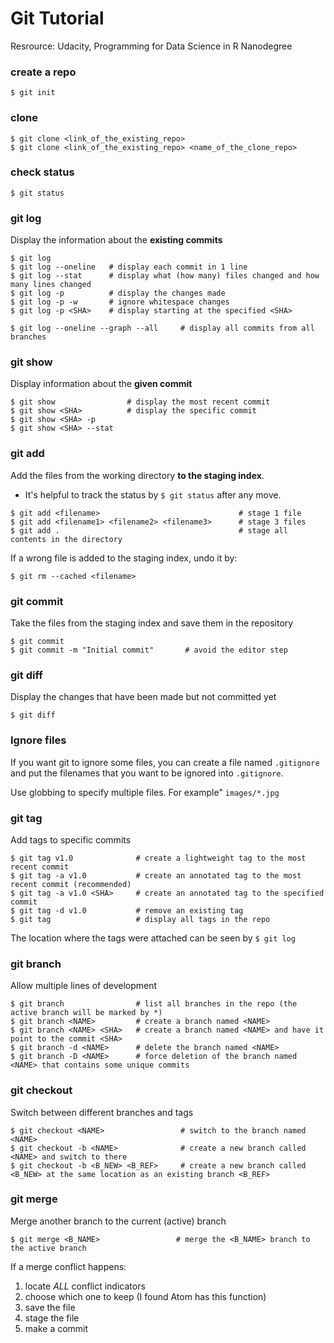 # Git Tutorial

Resrource:
Udacity, Programming for Data Science in R Nanodegree

### create a repo
```
$ git init
```

### clone
```
$ git clone <link_of_the_existing_repo>
$ git clone <link_of_the_existing_repo> <name_of_the_clone_repo>
```

### check status
```
$ git status
```

### git log
Display the information about the **existing commits**
```
$ git log
$ git log --oneline   # display each commit in 1 line
$ git log --stat      # display what (how many) files changed and how many lines changed
$ git log -p          # display the changes made
$ git log -p -w       # ignore whitespace changes
$ git log -p <SHA>    # display starting at the specified <SHA>

$ git log --oneline --graph --all     # display all commits from all branches
```

### git show
Display information about the **given commit**
```
$ git show                # display the most recent commit
$ git show <SHA>          # display the specific commit
$ git show <SHA> -p
$ git show <SHA> --stat
```

### git add
Add the files from the working directory **to the staging index**.
- It's helpful to track the status by `$ git status` after any move.
```
$ git add <filename>                               # stage 1 file
$ git add <filename1> <filename2> <filename3>      # stage 3 files
$ git add .                                        # stage all contents in the directory
```
If a wrong file is added to the staging index, undo it by:
```
$ git rm --cached <filename>
```

### git commit
Take the files from the staging index and save them in the repository
```
$ git commit
$ git commit -m "Initial commit"       # avoid the editor step
```

### git diff
Display the changes that have been made but not committed yet
```
$ git diff
```
### Ignore files
If you want git to ignore some files, you can create a file named `.gitignore` and put the filenames that you want to be ignored into `.gitignore`.

Use globbing to specify multiple files. For example" `images/*.jpg`

### git tag
Add tags to specific commits
```
$ git tag v1.0              # create a lightweight tag to the most recent commit
$ git tag -a v1.0           # create an annotated tag to the most recent commit (recommended)
$ git tag -a v1.0 <SHA>     # create an annotated tag to the specified commit
$ git tag -d v1.0           # remove an existing tag
$ git tag                   # display all tags in the repo
```
The location where the tags were attached can be seen by `$ git log`

### git branch
Allow multiple lines of development
```
$ git branch                # list all branches in the repo (the active branch will be marked by *)
$ git branch <NAME>         # create a branch named <NAME>
$ git branch <NAME> <SHA>   # create a branch named <NAME> and have it point to the commit <SHA>
$ git branch -d <NAME>      # delete the branch named <NAME>
$ git branch -D <NAME>      # force deletion of the branch named <NAME> that contains some unique commits
```

### git checkout
Switch between different branches and tags
```
$ git checkout <NAME>                 # switch to the branch named <NAME>
$ git checkout -b <NAME>              # create a new branch called <NAME> and switch to there
$ git checkout -b <B_NEW> <B_REF>     # create a new branch called <B_NEW> at the same location as an existing branch <B_REF>
```

### git merge
Merge another branch to the current (active) branch
```
$ git merge <B_NAME>                 # merge the <B_NAME> branch to the active branch
```
If a merge conflict happens:
1. locate *ALL* conflict indicators
2. choose which one to keep (I found Atom has this function)
3. save the file
4. stage the file
5. make a commit

###
